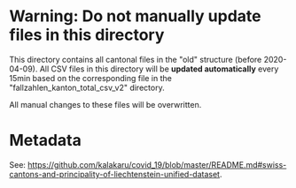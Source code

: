 # Warning: Do not manually update files in this directory

This directory contains all cantonal files in the "old" structure (before 2020-04-09).
All CSV files in this directory will be **updated automatically** every 15min based on the corresponding file in the "fallzahlen_kanton_total_csv_v2" directory.

All manual changes to these files will be overwritten.

# Metadata
See: https://github.com/kalakaru/covid_19/blob/master/README.md#swiss-cantons-and-principality-of-liechtenstein-unified-dataset.
